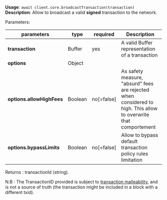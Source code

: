 **Usage**: `await client.core.broadcastTransaction(transaction)`  
**Description**: Allow to broadcast a valid **signed** transaction to the network.

Parameters:

| parameters                | type                | required       | Description                                                                                      |
|---------------------------|---------------------|----------------| ------------------------------------------------------------------------------------------------ |
| **transaction**           | Buffer              | yes            | A valid Buffer representation of a transaction                                                   |
| **options**               | Object              |                |                                                  |
| **options.allowHighFees** | Boolean             | no[=false]     | As safety measure, "absurd" fees are rejected when considered to high. This allow to overwrite that comportement |
| **options.bypassLimits**  | Boolean             | no[=false]     | Allow to bypass default transaction policy rules limitation |

Returns : transactionId (string).

N.B : The TransactionID provided is subject to [transaction malleability](https://dashcore.readme.io/docs/core-guide-transactions-transaction-malleability), and is not a source of truth (the transaction might be included in a block with a different txid).
